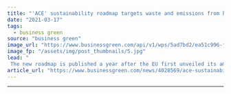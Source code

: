 ```yaml
---
title: "'ACE' sustainability roadmap targets waste and emissions from beverage packaging"
date: "2021-03-17"
tags: 
  - business green
source: "business green"
image_url: "https://www.businessgreen.com/api/v1/wps/5ad7bd2/ea51c996-fc82-4fc1-afc8-c6c162f8f2c3/2/iStock-1295954467-185x114.jpg"
image_fp: "/assets/img/post_thumbnails/5.jpg"
lead: "
 The new roadmap is published a year after the EU first unveiled its ambitious circular economy action plan to cut waste, emissions and pollution ..."
article_url: "https://www.businessgreen.com/news/4028569/ace-sustainability-roadmap-targets-waste-emissions-beverage-packaging"
---
```


---
